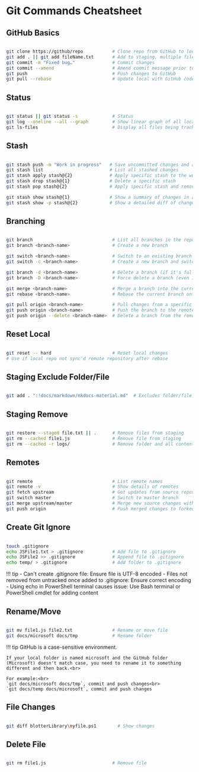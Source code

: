 # Git Commands Cheatsheet

## GitHub Basics

```sh

git clone https://github/repo           # Clone repo from GitHub to local machine
git add . || git add fileName.txt       # Add to staging, multiple files just add a space between files
git commit -m "Fixed bug…"              # Commit changes
git commit --amend                      # Amend commit message prior to push
git push                                # Push changes to GitHub
git pull --rebase                       # Update local with GitHub code

```

## Status

```sh

git status || git status -s             # Status
git log --oneline --all --graph         # Show linear graph of all local commits (q to exit)
git ls-files                            # Display all files being tracked in Git

```

## Stash

```sh

git stash push -m "Work in progress"   # Save uncommitted changes and add a message
git stash list                         # List all stashed changes
git stash apply stash@{2}              # Apply specific stash to the working directory (does not remove it)
git stash drop stash@{1}               # Delete a specific stash
git stash pop stash@{2}                # Apply specific stash and remove it from the stash list

git stash show stash@{1}               # Show a summary of changes in a specific stash
git stash show -p stash@{2}            # Show a detailed diff of changes in a specific stash

```

## Branching

```sh

git branch                              # List all branches in the repository
git branch <branch-name>                # Create a new branch

git switch <branch-name>                # Switch to an existing branch
git switch -c <branch-name>             # Create a new branch and switch to it

git branch -d <branch-name>             # Delete a branch (if it's fully merged)
git branch -D <branch-name>             # Force delete a branch (even if it's not merged)

git merge <branch-name>                 # Merge a branch into the current branch
git rebase <branch-name>                # Rebase the current branch onto another branch

git pull origin <branch-name>           # Pull changes from a specific branch on the remote
git push origin <branch-name>           # Push the branch to the remote repository
git push origin --delete <branch-name>  # Delete a branch from the remote repository

```

## Reset Local

```sh

git reset -- hard                       # Reset local changes  
# Use if local repo not sync'd remote repository after rebase

```

## Staging Exclude Folder/File

```sh

git add . ":!docs/markdown/mkdocs-material.md"  # Excludes folder/file from from staging

```

## Staging Remove

```sh

git restore --staged file.txt || .      # Remove files from staging
git rm --cached file1.js                # Remove file from staging
git rm --cached -r logs/                # Remove folder and all contents (recursive flag)

```

## Remotes

```sh

git remote                              # List remote names
git remote -v                           # Show details of remotes
git fetch upstream                      # Get updates from source repository (default origin)
git switch master                       # Switch to master branch
git merge upstream/master               # Merge new source changes with local files
git push origin                         # Push merged changes to forked repository (GitHub)

```

## Create Git Ignore

```sh

touch .gitignore
echo JSFile1.txt > .gitignore           # Add file to .gitignore
echo JSFile2 >> .gitignore              # Append file to .gitignore
echo temp/ > .gitignore                 # Add folder to .gitignore

```

!!! tip
    - Can't create .gitignore file: Ensure file is UTF-8 encoded
    - Files not removed from untracked once added to .gitignore: Ensure correct encoding
    - Using echo in PowerShell terminal causes issue: Use Bash terminal or PowerShell cmdlet for adding content

## Rename/Move

```sh

git mv file1.js file2.txt               # Rename or move file
git docs/microsoft docs/tmp             # Rename folder

```

!!! tip
    GitHub is a case-sensitive environment.<br>

    If your local folder is named microsoft and the GitHub folder (Microsoft) doesn't match case, you need to rename it to something different and then back.<br>

    For example:<br>
    `git docs/microsoft docs/tmp`, commit and push changes<br>
    `git docs/temp docs/microsoft`, commit and push changes

## File Changes

```sh

git diff blotterLibrary\myfile.ps1        # Show changes

```

## Delete File

```sh

git rm file1.js                         # Remove file

```
